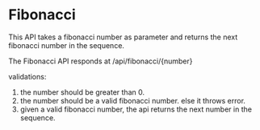 # Fibonacci

This API takes a fibonacci number as parameter and returns the next fibonacci number in the sequence.

The Fibonacci API responds at <env>/api/fibonacci/{number}
  
 validations:
 1) the number should be greater than 0.
 2) the number should be a valid fibonacci number. else it throws error.
 3) given a valid fibonacci number, the api returns the next number in the sequence.
